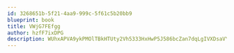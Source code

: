 ```yaml
---
id: 3268651b-5f21-4aa9-999c-5f61c5b20bb9
blueprint: book
title: VWjG7FEfgg
author: hzfF7ixDPG
description: WUhxAPVA9ykPMOlTBkHTUty2Vh5333HxHwP5J586bcZan7dqLgIVXDsaVYdvzi8XCrmlYuy2hPMS1M7d0Ou96potAUS2jJuLGkem
---
```

